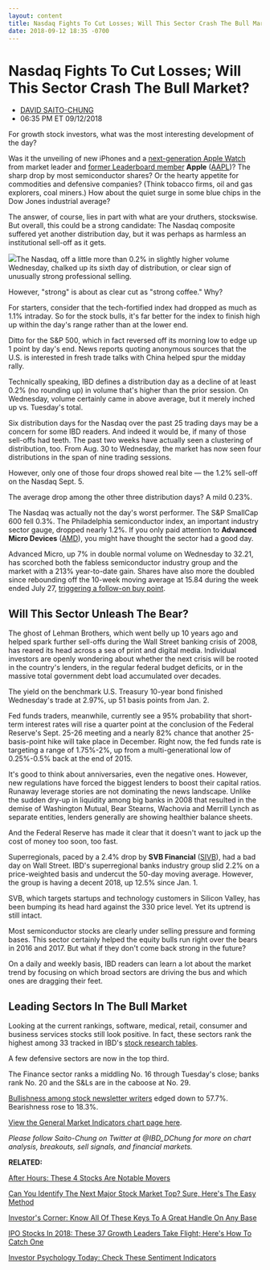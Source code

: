 ```yaml
---
layout: content
title: Nasdaq Fights To Cut Losses; Will This Sector Crash The Bull Market?
date: 2018-09-12 18:35 -0700
---
```



Nasdaq Fights To Cut Losses; Will This Sector Crash The Bull Market?
=====================================================================




* [DAVID SAITO-CHUNG](https://www.investors.com/author/chungd/ "Posts by DAVID SAITO-CHUNG")
* 06:35 PM ET 09/12/2018




For growth stock investors, what was the most interesting development of the day?




Was it the unveiling of new iPhones and a [next-generation Apple Watch](https://www.investors.com/news/technology/click/apple-iphones-media-event/) from market leader and [former Leaderboard member](https://leaderboard.investors.com/#/leaders/leadersnearabuypoint) **Apple** ([AAPL](https://research.investors.com/quote.aspx?symbol=AAPL))? The sharp drop by most semiconductor shares? Or the hearty appetite for commodities and defensive companies? (Think tobacco firms, oil and gas explorers, coal miners.) How about the quiet surge in some blue chips in the Dow Jones industrial average?


The answer, of course, lies in part with what are your druthers, stockswise. But overall, this could be a strong candidate: The Nasdaq composite suffered yet another distribution day, but it was perhaps as harmless an institutional sell-off as it gets.


![](https://www.investors.com/wp-content/uploads/2018/09/MP_6x5_091218-211x300.jpg)The Nasdaq, off a little more than 0.2% in slightly higher volume Wednesday, chalked up its sixth day of distribution, or clear sign of unusually strong professional selling.


However, "strong" is about as clear cut as "strong coffee." Why?


For starters, consider that the tech-fortified index had dropped as much as 1.1% intraday. So for the stock bulls, it's far better for the index to finish high up within the day's range rather than at the lower end.


Ditto for the S&P 500, which in fact reversed off its morning low to edge up 1 point by day's end. News reports quoting anonymous sources that the U.S. is interested in fresh trade talks with China helped spur the midday rally.


Technically speaking, IBD defines a distribution day as a decline of at least 0.2% (no rounding up) in volume that's higher than the prior session. On Wednesday, volume certainly came in above average, but it merely inched up vs. Tuesday's total.


Six distribution days for the Nasdaq over the past 25 trading days may be a concern for some IBD readers. And indeed it would be, if many of those sell-offs had teeth. The past two weeks have actually seen a clustering of distribution, too. From Aug. 30 to Wednesday, the market has now seen four distributions in the span of nine trading sessions.


However, only one of those four drops showed real bite — the 1.2% sell-off on the Nasdaq Sept. 5.


The average drop among the other three distribution days? A mild 0.23%.


The Nasdaq was actually not the day's worst performer. The S&P SmallCap 600 fell 0.3%. The Philadelphia semiconductor index, an important industry sector gauge, dropped nearly 1.2%. If you only paid attention to **Advanced Micro Devices** ([AMD](https://research.investors.com/quote.aspx?symbol=AMD)), you might have thought the sector had a good day.



Advanced Micro, up 7% in double normal volume on Wednesday to 32.21, has scorched both the fabless semiconductor industry group and the market with a 213% year-to-date gain. Shares have also more the doubled since rebounding off the 10-week moving average at 15.84 during the week ended July 27, [triggering a follow-on buy point](https://www.investors.com/how-to-invest/investors-corner/how-to-buy-stocks-why-the-10-week-moving-average-offers-new-entry-points/).


Will This Sector Unleash The Bear?
----------------------------------


The ghost of Lehman Brothers, which went belly up 10 years ago and helped spark further sell-offs during the Wall Street banking crisis of 2008, has reared its head across a sea of print and digital media. Individual investors are openly wondering about whether the next crisis will be rooted in the country's lenders, in the regular federal budget deficits, or in the massive total government debt load accumulated over decades.


The yield on the benchmark U.S. Treasury 10-year bond finished Wednesday's trade at 2.97%, up 51 basis points from Jan. 2.


Fed funds traders, meanwhile, currently see a 95% probability that short-term interest rates will rise a quarter point at the conclusion of the Federal Reserve's Sept. 25-26 meeting and a nearly 82% chance that another 25-basis-point hike will take place in December. Right now, the fed funds rate is targeting a range of 1.75%-2%, up from a multi-generational low of 0.25%-0.5% back at the end of 2015.


It's good to think about anniversaries, even the negative ones. However, new regulations have forced the biggest lenders to boost their capital ratios. Runaway leverage stories are not dominating the news landscape. Unlike the sudden dry-up in liquidity among big banks in 2008 that resulted in the demise of Washington Mutual, Bear Stearns, Wachovia and Merrill Lynch as separate entities, lenders generally are showing healthier balance sheets.


And the Federal Reserve has made it clear that it doesn't want to jack up the cost of money too soon, too fast.



Superregionals, paced by a 2.4% drop by **SVB Financial** ([SIVB](https://research.investors.com/quote.aspx?symbol=SIVB)), had a bad day on Wall Street. IBD's superregional banks industry group slid 2.2% on a price-weighted basis and undercut the 50-day moving average. However, the group is having a decent 2018, up 12.5% since Jan. 1.


SVB, which targets startups and technology customers in Silicon Valley, has been bumping its head hard against the 330 price level. Yet its uptrend is still intact.


Most semiconductor stocks are clearly under selling pressure and forming bases. This sector certainly helped the equity bulls run right over the bears in 2016 and 2017. But what if they don't come back strong in the future?


On a daily and weekly basis, IBD readers can learn a lot about the market trend by focusing on which broad sectors are driving the bus and which ones are dragging their feet.


Leading Sectors In The Bull Market
----------------------------------


Looking at the current rankings, software, medical, retail, consumer and business services stocks still look positive. In fact, these sectors rank the highest among 33 tracked in IBD's [stock research tables](https://www.investors.com/data-tables/ibd-smart-nyse-nasdaq-tables-sep-11-2018/).


A few defensive sectors are now in the top third.


The Finance sector ranks a middling No. 16 through Tuesday's close; banks rank No. 20 and the S&Ls are in the caboose at No. 29.


[Bullishness among stock newsletter writers](https://research.investors.com/psychological-market-indicators/) edged down to 57.7%. Bearishness rose to 18.3%.


[View the General Market Indicators chart page here](https://www.investors.com/wp-content/uploads/2018/09/IBD1209152743GMI.pdf).


*Please follow Saito-Chung on Twitter at @IBD\_DChung for more on chart analysis, breakouts, sell signals, and financial markets.*


**RELATED:**


[After Hours: These 4 Stocks Are Notable Movers](https://www.investors.com/market-trend/stock-market-today/dow-jones-futures-pivotal-earnings-amd-stock-tilray-stock-nio-ipo/)


[Can You Identify The Next Major Stock Market Top? Sure, Here's The Easy Method](https://www.investors.com/how-to-invest/investors-corner/how-do-you-spot-a-major-market-top-easy-look-for-heavy-distribution/)


[Investor's Corner: Know All Of These Keys To A Great Handle On Any Base](https://www.investors.com/how-to-invest/investors-corner/the-basics-spot-traits-of-proper-handles-on-cup-patterns/)


[IPO Stocks In 2018: These 37 Growth Leaders Take Flight; Here's How To Catch One](https://www.investors.com/news/ipo-stocks-2018/)


[Investor Psychology Today: Check These Sentiment Indicators](https://research.investors.com/psychological-market-indicators/)




